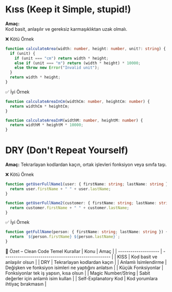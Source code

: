 # Kıss (Keep it Simple, stupid!)
**Amaç:**  
Kod basit, anlaşılır ve gereksiz karmaşıklıktan uzak olmalı.

❌ Kötü Örnek
```typescript
function calculateArea(width: number, height: number, unit?: string) {
  if (unit) {
    if (unit === "cm") return width * height;
    else if (unit === "m") return (width * height) * 10000;
    else throw new Error("Invalid unit");
  }
  return width * height;
}
```

✅ İyi Örnek
```ts
function calculateAreaInCm(widthCm: number, heightCm: number) {
  return widthCm * heightCm;
}

function calculateAreaInM(widthM: number, heightM: number) {
  return widthM * heightM * 10000;
}
```

# DRY (Don't Repeat Yourself)
**Amaç:**
Tekrarlayan kodlardan kaçın, ortak işlevleri fonksiyon veya sınıfa taşı.

❌ Kötü Örnek
```ts
function getUserFullName1(user: { firstName: string; lastName: string }) {
  return user.firstName + " " + user.lastName;
}

function getUserFullName2(customer: { firstName: string; lastName: string }) {
  return customer.firstName + " " + customer.lastName;
}
```

✅ İyi Örnek
```ts
function getFullName(person: { firstName: string; lastName: string }) {
  return `${person.firstName} ${person.lastName}`;
}
```


🎯 Özet – Clean Code Temel Kurallar
| Konu                 | Amaç                                                 |
| -------------------- | ---------------------------------------------------- |
| KISS                 | Kod basit ve anlaşılır olsun                         |
| DRY                  | Tekrarlayan kodlardan kaçın                          |
| Anlamlı İsimlendirme | Değişken ve fonksiyon isimleri ne yaptığını anlatsın |
| Küçük Fonksiyonlar   | Fonksiyonlar tek iş yapsın, kısa olsun               |
| Magic Number/String  | Sabit değerler için anlamlı isim kullan              |
| Self-Explanatory Kod | Kod yorumlara ihtiyaç bırakmasın                     |